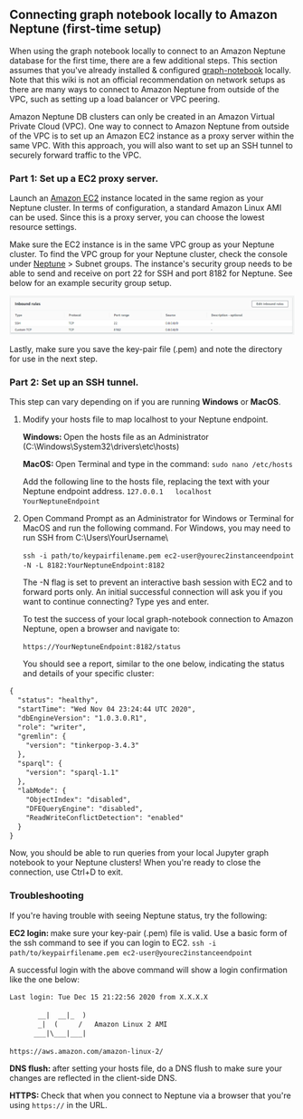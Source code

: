 ## Connecting graph notebook locally to Amazon Neptune (first-time setup)
When using the graph notebook locally to connect to an Amazon Neptune database for the first time, there are a few additional steps. This section assumes that you've already installed & configured [graph-notebook](https://github.com/aws/graph-notebook#installation) locally. Note that this wiki is not an official recommendation on network setups as there are many ways to connect to Amazon Neptune from outside of the VPC, such as setting up a load balancer or VPC peering.

Amazon Neptune DB clusters can only be created in an Amazon Virtual Private Cloud (VPC).  One way to connect to Amazon Neptune from outside of the VPC is to set up an Amazon EC2 instance as a proxy server within the same VPC. With this approach, you will also want to set up an SSH tunnel to securely forward traffic to the VPC. 

### Part 1: Set up a EC2 proxy server.
Launch an [Amazon EC2](https://aws.amazon.com/ec2/) instance located in the same region as your Neptune cluster. In terms of configuration, a standard Amazon Linux AMI can be used.  Since this is a proxy server, you can choose the lowest resource settings.  

Make sure the EC2 instance is in the same VPC group as your Neptune cluster. To find the VPC group for your Neptune cluster, check the console under [Neptune](https://console.aws.amazon.com/neptune/home) > Subnet groups. The instance's security group needs to be able to send and receive on port 22 for SSH and port 8182 for Neptune.  See below for an example security group setup.  

![Sample EC2 Inbound Rules](/././images/sample-ec2rules.png)

Lastly, make sure you save the key-pair file (.pem) and note the directory for use in the next step.

### Part 2: Set up an SSH tunnel.
This step can vary depending on if you are running <b>Windows</b> or <b>MacOS</b>.

1. Modify your hosts file to map localhost to your Neptune endpoint.

    <b>Windows: </b> Open the hosts file as an Administrator (C:\Windows\System32\drivers\etc\hosts)

    <b>MacOS: </b> Open Terminal and type in the command: `sudo nano /etc/hosts`

    Add the following line to the hosts file, replacing the text with your Neptune endpoint address.
    `127.0.0.1   localhost   YourNeptuneEndpoint`

2. Open Command Prompt as an Administrator for Windows or Terminal for MacOS and run the following command. For Windows, you may need to run SSH from C:\Users\YourUsername\

    `ssh -i path/to/keypairfilename.pem ec2-user@yourec2instanceendpoint -N -L 8182:YourNeptuneEndpoint:8182`

    The -N flag is set to prevent an interactive bash session with EC2 and to forward ports only. An initial successful connection will ask you if you want to continue connecting? Type yes and enter.  

    To test the success of your local graph-notebook connection to Amazon Neptune, open a browser and navigate to:

    `https://YourNeptuneEndpoint:8182/status` 

    You should see a report, similar to the one below, indicating the status and details of your specific cluster:

```
{
  "status": "healthy",
  "startTime": "Wed Nov 04 23:24:44 UTC 2020",
  "dbEngineVersion": "1.0.3.0.R1",
  "role": "writer",
  "gremlin": {
    "version": "tinkerpop-3.4.3"
  },
  "sparql": {
    "version": "sparql-1.1"
  },
  "labMode": {
    "ObjectIndex": "disabled",
    "DFEQueryEngine": "disabled",
    "ReadWriteConflictDetection": "enabled"
  }
}
```

Now, you should be able to run queries from your local Jupyter graph notebook to your Neptune clusters!  When you're ready to close the connection, use Ctrl+D to exit.

### Troubleshooting

If you're having trouble with seeing Neptune status, try the following:

<b>EC2 login: </b> make sure your key-pair (.pem) file is valid.  Use a basic form of the ssh command to see if you can login to EC2.
`ssh -i path/to/keypairfilename.pem ec2-user@yourec2instanceendpoint` 

A successful login with the above command will show a login confirmation like the one below:
```
Last login: Tue Dec 15 21:22:56 2020 from X.X.X.X

       __|  __|_  )
       _|  (     /   Amazon Linux 2 AMI
      ___|\___|___|

https://aws.amazon.com/amazon-linux-2/
```
<b>DNS flush: </b> after setting your hosts file, do a DNS flush to make sure your changes are reflected in the client-side DNS.

<b> HTTPS: </b> Check that when you connect to Neptune via a browser that you're using `https://` in the URL.
